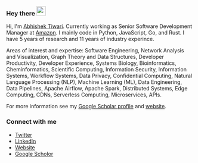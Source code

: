 ### Hey there <img src="https://media.giphy.com/media/hvRJCLFzcasrR4ia7z/giphy.gif" width="25px">

Hi, I'm [Abhishek Tiwari](https://www.abhishek-tiwari.com/). Currently working as Senior Software Development Manager at [Amazon](https://www.aboutamazon.com/). I mainly code in Python, JavaScript, Go, and Rust. I have 5 years of research and 11 years of industry experince.  

Areas of interest and expertise: Software Engineering, Network Analysis and Visualization, Graph Theory and Data Structures, Developer Productivity, Developer Experience, Systems Biology, Bioinformatics, Cheminformatics, Scientific Computing, Information Security, Information Systems, Workflow Systems, Data Privacy, Confidential Computing, Natural Language Processing (NLP), Machine Learning (ML), Data Engineering, Data Pipelines, Apache Airflow, Apache Spark, Distributed Systems, Edge Computing, CDNs, Serverless Computing, Microservices, APIs.

For more information see my [Google Scholar profile](https://scholar.google.com/citations?user=Mb7eYKYAAAAJ&hl=en) and [website](https://www.abhishek-tiwari.com/).

### Connect with me

- [Twitter](https://twitter.com/abhishektiwari)
- [LinkedIn](https://www.linkedin.com/in/iamabhishektiwari/)
- [Website](https://www.abhishek-tiwari.com/)
- [Google Scholor](https://scholar.google.com/citations?user=Mb7eYKYAAAAJ&hl=en)

